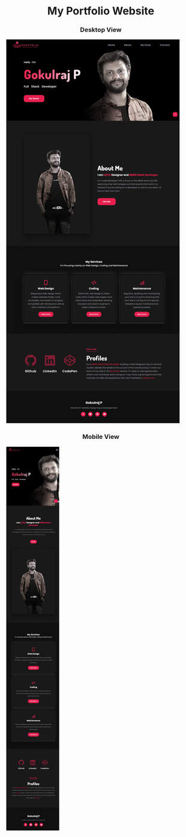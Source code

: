 <body>
  <center><h1>My Portfolio Website</h1></center>
  <center><h3>Desktop View</h3></center>
<img src="assets/images/desktop-view.jpg">
  <center><h3>Mobile View</h3></center>
  <img src="assets/images/mobile-view.jpg">
</body>     

